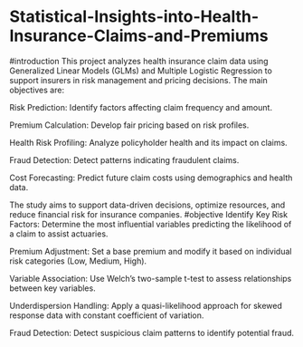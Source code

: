 # Statistical-Insights-into-Health-Insurance-Claims-and-Premiums
#introduction
This project analyzes health insurance claim data using Generalized Linear Models (GLMs) and Multiple Logistic Regression to support insurers in risk management and pricing decisions. The main objectives are:

Risk Prediction: Identify factors affecting claim frequency and amount.

Premium Calculation: Develop fair pricing based on risk profiles.

Health Risk Profiling: Analyze policyholder health and its impact on claims.

Fraud Detection: Detect patterns indicating fraudulent claims.

Cost Forecasting: Predict future claim costs using demographics and health data.

The study aims to support data-driven decisions, optimize resources, and reduce financial risk for insurance companies.
#objective
Identify Key Risk Factors: Determine the most influential variables predicting the likelihood of a claim to assist actuaries.

Premium Adjustment: Set a base premium and modify it based on individual risk categories (Low, Medium, High).

Variable Association: Use Welch’s two-sample t-test to assess relationships between key variables.

Underdispersion Handling: Apply a quasi-likelihood approach for skewed response data with constant coefficient of variation.

Fraud Detection: Detect suspicious claim patterns to identify potential fraud.








